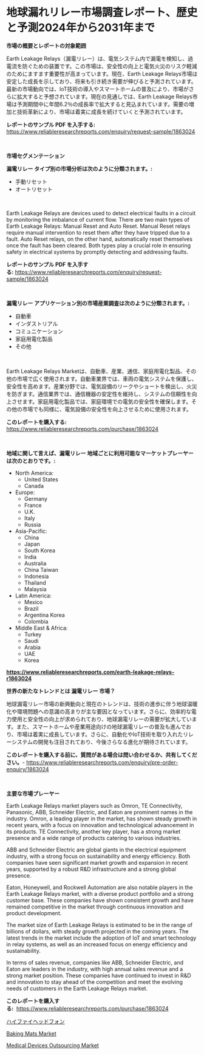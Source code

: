 <p><h1>地球漏れリレー市場調査レポート、歴史と予測2024年から2031年まで</h1></p><p><strong>市場の概要とレポートの対象範囲</strong></p>
<p><p>Earth Leakage Relays（漏電リレー）は、電気システム内で漏電を検知し、過電流を防ぐための装置です。この市場は、安全性の向上と電気火災のリスク軽減のためにますます重要性が高まっています。現在、Earth Leakage Relays市場は安定した成長を示しており、将来も引き続き需要が伸びると予測されています。最新の市場動向では、IoT技術の導入やスマートホームの普及により、市場がさらに拡大すると予想されています。現在の見通しでは、Earth Leakage Relays市場は予測期間中に年間6.2％の成長率で拡大すると見込まれています。需要の増加と技術革新により、市場は着実に成長を続けていくと予測されています。</p></p>
<p><strong>レポートのサンプル PDF を入手する:</strong> <a href="https://www.reliableresearchreports.com/enquiry/request-sample/1863024">https://www.reliableresearchreports.com/enquiry/request-sample/1863024</a></p>
<p>&nbsp;</p>
<p><strong>市場セグメンテーション</strong></p>
<p><strong>漏電リレー タイプ別の市場分析は次のように分類されます。:</strong></p>
<p><ul><li>手動リセット</li><li>オートリセット</li></ul></p>
<p>&nbsp;</p>
<p><p>Earth Leakage Relays are devices used to detect electrical faults in a circuit by monitoring the imbalance of current flow. There are two main types of Earth Leakage Relays: Manual Reset and Auto Reset. Manual Reset relays require manual intervention to reset them after they have tripped due to a fault. Auto Reset relays, on the other hand, automatically reset themselves once the fault has been cleared. Both types play a crucial role in ensuring safety in electrical systems by promptly detecting and addressing faults.</p></p>
<p><strong>レポートのサンプル PDF を入手する:</strong>&nbsp;<a href="https://www.reliableresearchreports.com/enquiry/request-sample/1863024">https://www.reliableresearchreports.com/enquiry/request-sample/1863024</a></p>
<p>&nbsp;</p>
<p><strong> 漏電リレー アプリケーション別の市場産業調査は次のように分類されます。:</strong></p>
<p><ul><li>自動車</li><li>インダストリアル</li><li>コミュニケーション</li><li>家庭用電化製品</li><li>その他</li></ul></p>
<p>&nbsp;</p>
<p><p>Earth Leakage Relays Marketは、自動車、産業、通信、家庭用電化製品、その他の市場で広く使用されます。自動車業界では、車両の電気システムを保護し、安全性を高めます。産業分野では、電気設備のリークやショートを検出し、火災を防ぎます。通信業界では、通信機器の安定性を維持し、システムの信頼性を向上させます。家庭用電化製品では、家庭環境での電気の安全性を確保します。その他の市場でも同様に、電気設備の安全性を向上させるために使用されます。</p></p>
<p><strong>このレポートを購入する:</strong>&nbsp; <a href="https://www.reliableresearchreports.com/purchase/1863024">https://www.reliableresearchreports.com/purchase/1863024</a></p>
<p>&nbsp;</p>
<p><strong>地域に関して言えば、漏電リレー 地域ごとに利用可能なマーケットプレーヤーは次のとおりです。:</strong></p>
<p><ul>
    <li>
        North America:
        <ul>
            <li>United States</li>
            <li>Canada</li>
        </ul>
    </li>
    <li>
        Europe:
        <ul>
            <li>Germany</li>
            <li>France</li>
            <li>U.K.</li>
            <li>Italy</li>
            <li>Russia</li>
        </ul>
    </li>
    <li>
        Asia-Pacific:
        <ul>
            <li>China</li>
            <li>Japan</li>
            <li>South Korea</li>
            <li>India</li>
            <li>Australia</li>
            <li>China Taiwan</li>
            <li>Indonesia</li>
            <li>Thailand</li>
            <li>Malaysia</li>
        </ul>
    </li>
    <li>
        Latin America:
        <ul>
            <li>Mexico</li>
            <li>Brazil</li>
            <li>Argentina Korea</li>
            <li>Colombia</li>
        </ul>
    </li>
    <li>
        Middle East & Africa:
        <ul>
            <li>Turkey</li>
            <li>Saudi</li>
            <li>Arabia</li>
            <li>UAE</li>
            <li>Korea</li>
        </ul>
    </li>
    </ul></p>
<p><strong><a href="https://www.reliableresearchreports.com/earth-leakage-relays-r1863024">https://www.reliableresearchreports.com/earth-leakage-relays-r1863024</a></strong>&nbsp;</p>
<p><strong>世界の新たなトレンドとは 漏電リレー 市場？</strong></p>
<p><p>地球漏電リレー市場の新興動向と現在のトレンドは、技術の進歩に伴う地球温暖化や環境問題への意識の高まりが主な要因となっています。さらに、効率的な電力使用と安全性の向上が求められており、地球漏電リレーの需要が拡大しています。また、スマートホームや産業用途向けの地球漏電リレーの普及も進んでおり、市場は着実に成長しています。さらに、自動化やIoT技術を取り入れたリレーシステムの開発も注目されており、今後さらなる進化が期待されています。</p></p>
<p><strong>このレポートを購入する前に、質問がある場合は問い合わせるか、共有してください。</strong>- <a href="https://www.reliableresearchreports.com/enquiry/pre-order-enquiry/1863024">https://www.reliableresearchreports.com/enquiry/pre-order-enquiry/1863024</a></p>
<p>&nbsp;</p>
<p><strong>主要な市場プレーヤー</strong></p>
<p><p>Earth Leakage Relays market players such as Omron, TE Connectivity, Panasonic, ABB, Schneider Electric, and Eaton are prominent names in the industry. Omron, a leading player in the market, has shown steady growth in recent years, with a focus on innovation and technological advancement in its products. TE Connectivity, another key player, has a strong market presence and a wide range of products catering to various industries.</p><p>ABB and Schneider Electric are global giants in the electrical equipment industry, with a strong focus on sustainability and energy efficiency. Both companies have seen significant market growth and expansion in recent years, supported by a robust R&D infrastructure and a strong global presence.</p><p>Eaton, Honeywell, and Rockwell Automation are also notable players in the Earth Leakage Relays market, with a diverse product portfolio and a strong customer base. These companies have shown consistent growth and have remained competitive in the market through continuous innovation and product development.</p><p>The market size of Earth Leakage Relays is estimated to be in the range of billions of dollars, with steady growth projected in the coming years. The latest trends in the market include the adoption of IoT and smart technology in relay systems, as well as an increased focus on energy efficiency and sustainability.</p><p>In terms of sales revenue, companies like ABB, Schneider Electric, and Eaton are leaders in the industry, with high annual sales revenue and a strong market position. These companies have continued to invest in R&D and innovation to stay ahead of the competition and meet the evolving needs of customers in the Earth Leakage Relays market.</p></p>
<p><strong>このレポートを購入する:</strong>&nbsp;&nbsp;<a href="https://www.reliableresearchreports.com/purchase/1863024">https://www.reliableresearchreports.com/purchase/1863024</a></p>
<p><p><a href="https://github.com/zoetazuur/Market-Research-Report-List-1/blob/main/615224632188.md">ハイファイヘッドフォン</a></p><p><a href="https://www.linkedin.com/pulse/baking-mats-market-outlook-industry-overview-forecast-2024-tiuye?trackingId=x6E%2BlOyO4kmYhFLu%2BdcjAQ%3D%3D">Baking Mats Market</a></p><p><a href="https://www.linkedin.com/pulse/medical-devices-outsourcing-market-share-evolution-growth-gw4xe?trackingId=fuYtHhWFC6QvjuuUruvTTA%3D%3D">Medical Devices Outsourcing Market</a></p></p>
